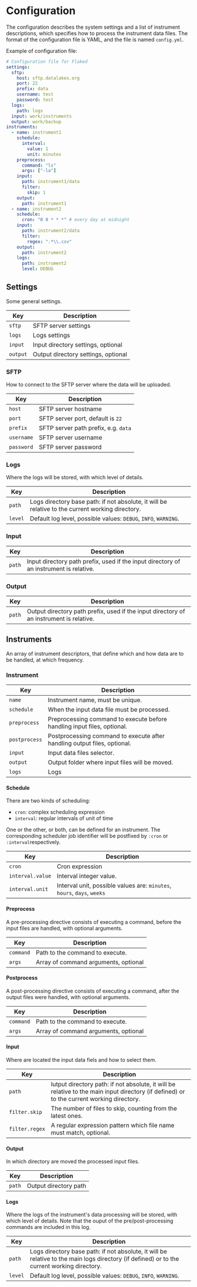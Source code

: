 # Configuration

The configuration describes the system settings and a list of instrument descriptions, which specifies how to process the instrument data files. The format of the configuration file is YAML, and the file is named `config.yml`.

Example of configuration file:

```yaml
# Configuration file for Flaked
settings:
  sftp:
    host: sftp.datalakes.org
    port: 22
    prefix: data
    username: test
    password: test
  logs:
    path: logs
  input: work/instruments
  output: work/backup
instruments:
  - name: instrument1
    schedule:
      interval:
        value: 1
        unit: minutes
    preprocess:
      command: "ls"
      args: ["-la"]
    input:
      path: instrument1/data
      filter:
        skip: 1
    output:
      path: instrument1
  - name: instrument2
    schedule:
      cron: "0 0 * * *" # every day at midnight
    input:
      path: instrument2/data
      filter:
        regex: ".*\\.csv"
    output:
      path: instrument2
    logs:
      path: instrument2
      level: DEBUG
```

## Settings

Some general settings.

| Key         | Description                         |
| ----------- | ----------------------------------- |
| `sftp`      | SFTP server settings                |
| `logs`      | Logs settings                       |
| `input`     | Input directory settings, optional  |
| `output`    | Output directory settings, optional |

### SFTP

How to connect to the SFTP server where the data will be uploaded.


| Key         | Description                         |
| ----------- | ----------------------------------- |
| `host`      | SFTP server hostname                |
| `port`      | SFTP server port, default is `22`   |
| `prefix`    | SFTP server path prefix, e.g. `data`|
| `username`  | SFTP server username                |
| `password`  | SFTP server password                |

### Logs

Where the logs will be stored, with which level of details.

| Key         | Description                         |
| ----------- | ----------------------------------- |
| `path`      | Logs directory base path: if not absolute, it will be relative to the current working directory. |
| `level`     | Default log level, possible values: `DEBUG`, `INFO`, `WARNING`.                                  |

### Input

| Key         | Description                         |
| ----------- | ----------------------------------- |
| `path`      | Input directory path prefix, used if the input directory of an instrument is relative. |

### Output

| Key         | Description                         |
| ----------- | ----------------------------------- |
| `path`      | Output directory path prefix, used if the input directory of an instrument is relative. |

## Instruments

An array of instrument descriptors, that define which and how data are to be handled, at which frequency. 

### Instrument

| Key           | Description                         |
| ------------- | ----------------------------------- |
| `name`        | Instrument name, must be unique.                                         |
| `schedule`    | When the input data file must be processed.                              |
| `preprocess`  | Preprocessing command to execute before handling input files, optional.  |
| `postprocess` | Postprocessing command to execute after handling output files, optional. |
| `input`       | Input data files selector. |
| `output`      | Output folder where input files will be moved. |
| `logs`        | Logs  |

#### Schedule

There are two kinds of scheduling:
- `cron`: complex scheduling expression
- `interval`: regular intervals of unit of time

One or the other, or both, can be defined for an instrument. The corresponding scheduler job identifier will be postfixed by `:cron` or `:interval`respectively.

| Key         | Description                         |
| ----------- | ----------------------------------- |
| `cron`      | Cron expression |
| `interval.value`  | Interval integer value. |
| `interval.unit`   | Interval unit, possible values are: `minutes`, `hours`, `days`, `weeks` |

#### Preprocess

A pre-processing directive consists of executing a command, before the input files are handled, with optional arguments.

| Key         | Description                         |
| ----------- | ----------------------------------- |
| `command`   | Path to the command to execute.      |
| `args`      | Array of command arguments, optional |

#### Postprocess

A post-processing directive consists of executing a command, after the output files were handled, with optional arguments.

| Key         | Description                         |
| ----------- | ----------------------------------- |
| `command`   | Path to the command to execute.      |
| `args`      | Array of command arguments, optional |

#### Input

Where are located the input data fiels and how to select them.

| Key         | Description                         |
| ----------- | ----------------------------------- |
| `path`      | Iutput directory path: if not absolute, it will be relative to the main input directory (if defined) or to the current working directory. |
| `filter.skip`  | The number of files to skip, counting from the latest ones.        |
| `filter.regex` | A regular expression pattern which file name must match, optional. |

#### Output

In which directory are moved the processed input files.

| Key         | Description                         |
| ----------- | ----------------------------------- |
| `path`      | Output directory path               |

#### Logs

Where the logs of the instrument's data processing will be stored, with which level of details. Note that the ouput of the pre/post-processing commands are included in this log.

| Key         | Description                         |
| ----------- | ----------------------------------- |
| `path`      | Logs directory base path: if not absolute, it will be relative to the main logs directory (if defined) or to the current working directory. |
| `level`     | Default log level, possible values: `DEBUG`, `INFO`, `WARNING`. |

